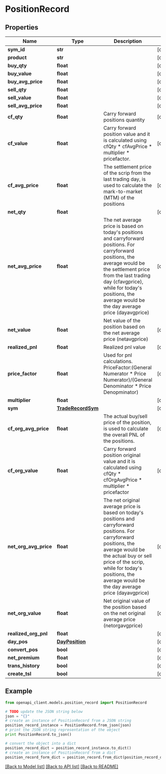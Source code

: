 # PositionRecord


## Properties

Name | Type | Description | Notes
------------ | ------------- | ------------- | -------------
**sym_id** | **str** |  | [optional] 
**product** | **str** |  | [optional] 
**buy_qty** | **float** |  | [optional] 
**buy_value** | **float** |  | [optional] 
**buy_avg_price** | **float** |  | [optional] 
**sell_qty** | **float** |  | [optional] 
**sell_value** | **float** |  | [optional] 
**sell_avg_price** | **float** |  | [optional] 
**cf_qty** | **float** | Carry forward positions quantity | [optional] 
**cf_value** | **float** | Carry forward position value and it is calculated using cfQty * cfAvgPrice * multiplier * pricefactor. | [optional] 
**cf_avg_price** | **float** | The settlement price of the scrip from the last trading day, is used to calculate the mark-to-market (MTM) of the positions | [optional] 
**net_qty** | **float** |  | [optional] 
**net_avg_price** | **float** | The net average price is based on today&#39;s positions and carryforward positions. For carryforward positions, the average would be the settlement price from the last trading day (cfavgprice), while for today&#39;s positions, the average would be the day average price (dayavgprice) | [optional] 
**net_value** | **float** | Net value of the position based on the net average price (netavgprice) | [optional] 
**realized_pnl** | **float** | Realized pnl value | [optional] 
**price_factor** | **float** | Used for pnl calculations. PriceFactor:(General Numerator * Price Numerator)/(General Denominator * Price Denopminator) | [optional] 
**multiplier** | **float** |  | [optional] 
**sym** | [**TradeRecordSym**](TradeRecordSym.md) |  | [optional] 
**cf_org_avg_price** | **float** | The actual buy/sell price of the position, is used to calculate the overall PNL of the positions. | [optional] 
**cf_org_value** | **float** | Carry forward position original value and it is calculated using cfQty * cfOrgAvgPrice * multiplier * pricefactor | [optional] 
**net_org_avg_price** | **float** | The net original average price is based on today&#39;s positions and carryforward positions. For carryforward positions, the average would be the actual buy or sell price of the scrip, while for today&#39;s positions, the average would be the day average price (dayavgprice) | [optional] 
**net_org_value** | **float** | Net original value of the position based on the net original average price (netorgavgprice) | [optional] 
**realized_org_pnl** | **float** |  | [optional] 
**day_pos** | [**DayPosition**](DayPosition.md) |  | [optional] 
**convert_pos** | **bool** |  | [optional] 
**net_premium** | **float** |  | [optional] 
**trans_history** | **bool** |  | [optional] 
**create_tsl** | **bool** |  | [optional] 

## Example

```python
from openapi_client.models.position_record import PositionRecord

# TODO update the JSON string below
json = "{}"
# create an instance of PositionRecord from a JSON string
position_record_instance = PositionRecord.from_json(json)
# print the JSON string representation of the object
print PositionRecord.to_json()

# convert the object into a dict
position_record_dict = position_record_instance.to_dict()
# create an instance of PositionRecord from a dict
position_record_form_dict = position_record.from_dict(position_record_dict)
```
[[Back to Model list]](../README.md#documentation-for-models) [[Back to API list]](../README.md#documentation-for-api-endpoints) [[Back to README]](../README.md)


